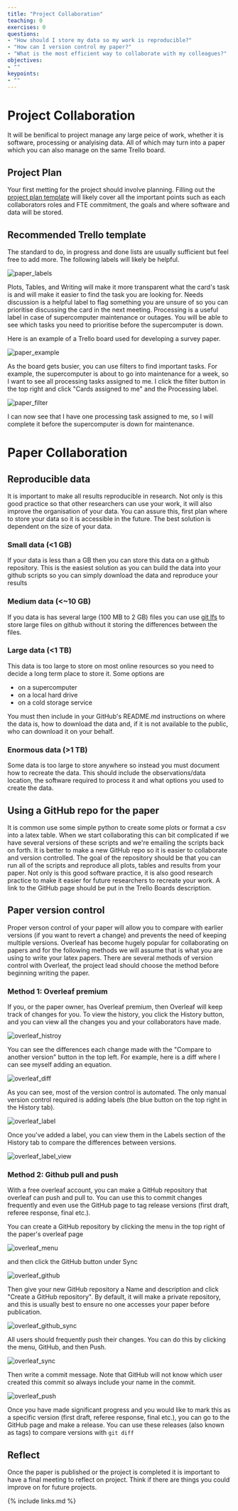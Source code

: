 ```yaml
---
title: "Project Collaboration"
teaching: 0
exercises: 0
questions:
- "How should I store my data so my work is reproducible?"
- "How can I version control my paper?"
- "What is the most efficient way to collaborate with my colleagues?"
objectives:
- ""
keypoints:
- ""
---
```


# Project Collaboration
It will be benifical to project manage any large peice of work, whether it is software, processing or analyising data. All of which may turn into a paper which you can also manage on the same Trello board.

## Project Plan
Your first metting for the project should involve planning. Filling out the [project plan template](../03-trello/#project-plan) will likely cover all the important points such as each collaborators roles and FTE commitment, the goals and where software and data will be stored.

## Recommended Trello template
The standard to do, in progress and done lists are usually sufficient but feel free to add more. The following labels will likely be helpful.

![paper_labels](../fig/paper_labels.png)

Plots, Tables, and Writing will make it more transparent what the card's task is and will make it easier to find the task you are looking for. Needs discussion is a helpful label to flag something you are unsure of so you can prioritise discussing the card in the next meeting. Processing is a useful label in case of supercomputer maintenance or outages. You will be able to see which tasks you need to prioritise before the supercomputer is down.

Here is an example of a Trello board used for developing a survey paper.

![paper_example](../fig/paper_example.png)

As the board gets busier, you can use filters to find important tasks. For example, the supercomputer is about to go into maintenance for a week, so I want to see all processing tasks assigned to me. I click the filter button in the top right and click "Cards assigned to me" and the Processing label.

![paper_filter](../fig/paper_filter.png)

I can now see that I have one processing task assigned to me, so I will complete it before the supercomputer is down for maintenance.

# Paper Collaboration

## Reproducible data
It is important to make all results reproducible in research. Not only is this good practice so that other researchers can use your work, it will also improve the organisation of your data. You can assure this, first plan where to store your data so it is accessible in the future. The best solution is dependent on the size of your data.

### Small data (<1 GB)
If your data is less than a GB then you can store this data on a github repository. This is the easiest solution as you can build the data into your github scripts so you can simply download the data and reproduce your results

### Medium data (<~10 GB)
If you data is has several large (100 MB to 2 GB) files you can use [git lfs](https://git-lfs.github.com/) to store large files on github without it storing the differences between the files.

### Large data (<1 TB)
This data is too large to store on most online resources so you need to decide a long term place to store it. Some options are
- on a supercomputer
- on a local hard drive
- on a cold storage service

You must then include in your GitHub's README.md instructions on where the data is, how to download the data and, if it is not available to the public, who can download it on your behalf.

### Enormous data (>1 TB)
Some data is too large to store anywhere so instead you must document how to recreate the data. This should include the observations/data location, the software required to process it and what options you used to create the data.

## Using a GitHub repo for the paper
It is common use some simple python to create some plots or format a csv into a latex table. When we start collaborating this can bit complicated if we have several versions of these scripts and we're emailing the scripts back on forth. It is better to make a new GitHub repo so it is easier to collaborate and version controlled. The goal of the repository should be that you can run all of the scripts and reproduce all plots, tables and results from your paper. Not only is this good software practice, it is also good research practice to make it easier for future researchers to recreate your work. A link to the GitHub page should be put in the Trello Boards description.

## Paper version control
Proper verson control of your paper will allow you to compare with earlier versions (if you want to revert a change) and prevents the need of keeping multiple versions. Overleaf has become hugely popular for collaborating on papers and for the following methods we will assume that is what you are using to write your latex papers. There are several methods of version control with Overleaf, the project lead should choose the method before beginning writing the paper.

### Method 1: Overleaf premium
If you, or the paper owner, has Overleaf premium, then Overleaf will keep track of changes for you. To view the history, you click the History button, and you can view all the changes you and your collaborators have made.

![overleaf_histroy](../fig/overleaf_history.png)

You can see the differences each change made with the "Compare to another version" button in the top left. For example, here is a diff where I can see myself adding an equation.

![overleaf_diff](../fig/overleaf_diff.png)

As you can see, most of the version control is automated. The only manual version control required is adding labels (the blue button on the top right in the History tab).

![overleaf_label](../fig/overleaf_label.png)

Once you've added a label, you can view them in the Labels section of the History tab to compare the differences between versions.

![overleaf_label_view](../fig/overleaf_label_view.png)


### Method 2: Github pull and push
With a free overleaf account, you can make a GitHub repository that overleaf can push and pull to. You can use this to commit changes frequently and even use the GitHub page to tag release versions (first draft, referee response, final etc.).

You can create a GitHub repository by clicking the menu in the top right of the paper's overleaf page

![overleaf_menu](../fig/overleaf_menu.png)

and then click the GitHub button under Sync

![overleaf_github](../fig/overleaf_github.png)

Then give your new GitHub repository a Name and description and click "Create a GitHub repository". By default, it will make a private repository, and this is usually best to ensure no one accesses your paper before publication.

![overleaf_github_sync](../fig/overleaf_github_sync.png)

All users should frequently push their changes. You can do this by clicking the menu, GitHub, and then Push.

![overleaf_sync](../fig/overleaf_sync.png)

Then write a commit message. Note that GitHub will not know which user created this commit so always include your name in the commit.

![overleaf_push](../fig/overleaf_push.png)

Once you have made significant progress and you would like to mark this as a specific version (first draft, referee response, final etc.), you can go to the GitHub page and make a release. You can use these releases (also known as tags) to compare versions with `git diff`
<!-- TODO add a link if Paul has a relevant section -->


## Reflect
Once the paper is published or the project is completed it is important to have a final meeting to reflect on project. Think if there are things you could improve on for future projects.


{% include links.md %}

